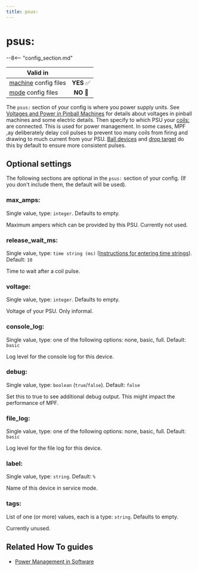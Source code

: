 ```yaml
---
title: psus:
---
```


# psus:


--8<-- "config_section.md"

| Valid in | |
|-----|:----:|
|[machine](instructions/machine_config.md) config files |**YES** :white_check_mark:|
|[mode](instructions/mode_config.md) config files|**NO** :no_entry_sign:|

The `psus:` section of your config is where you power supply units. See
[Voltages and Power in Pinball Machines](../hardware/voltages_and_power/index.md) for
details about voltages in pinball machines and some electric details.
Then specify to which PSU your [coils:](coils.md) are connected. This is used for power management. In some
cases, MPF ,ay deliberately delay coil pulses to prevent too many coils
from firing and drawing to much current from your PSU.
[Ball devices](ball_devices.md) and
[drop target](drop_targets.md) do this by
default to ensure more consistent pulses.

## Optional settings

The following sections are optional in the `psus:` section of your
config. (If you don't include them, the default will be used).

### max_amps:

Single value, type: `integer`. Defaults to empty.

Maximum ampers which can be provided by this PSU. Currently not used.

### release_wait_ms:

Single value, type: `time string (ms)`
([Instructions for entering time strings](instructions/time_strings.md)). Default: `10`

Time to wait after a coil pulse.

### voltage:

Single value, type: `integer`. Defaults to empty.

Voltage of your PSU. Only informal.

### console_log:

Single value, type: one of the following options: none, basic, full.
Default: `basic`

Log level for the console log for this device.

### debug:

Single value, type: `boolean` (`true`/`false`). Default: `false`

Set this to true to see additional debug output. This might impact the
performance of MPF.

### file_log:

Single value, type: one of the following options: none, basic, full.
Default: `basic`

Log level for the file log for this device.

### label:

Single value, type: `string`. Default: `%`

Name of this device in service mode.

### tags:

List of one (or more) values, each is a type: `string`. Defaults to
empty.

Currently unused.

## Related How To guides

* [Power Management in Software](../hardware/voltages_and_power/power_management.md)
